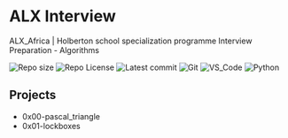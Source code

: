 # ALX Interview

ALX_Africa | Holberton school specialization programme
Interview Preparation - Algorithms

![Repo size](https://img.shields.io/github/repo-size/Mar-Issah/alx-interview)
![Repo License](https://img.shields.io/github/license/Mar-Issah/alx-interview.svg)
![Latest commit](https://img.shields.io/github/last-commit/Mar-Issah/alx-interview/master?style=round-square)
![Git](https://img.shields.io/badge/≡-Git-F05032?logo=git&style=flat-square&labelColor=282828)
![VS_Code](https://img.shields.io/badge/≡-VS_Code-007ACC?logo=visual-studio-code&style=flat-square&logoColor=007ACC&labelColor=282828)
![Python](https://img.shields.io/badge/≡-Python-3776AB?logo=Python&style=flat-square&labelColor=282828)

## Projects

- 0x00-pascal_triangle
- 0x01-lockboxes
